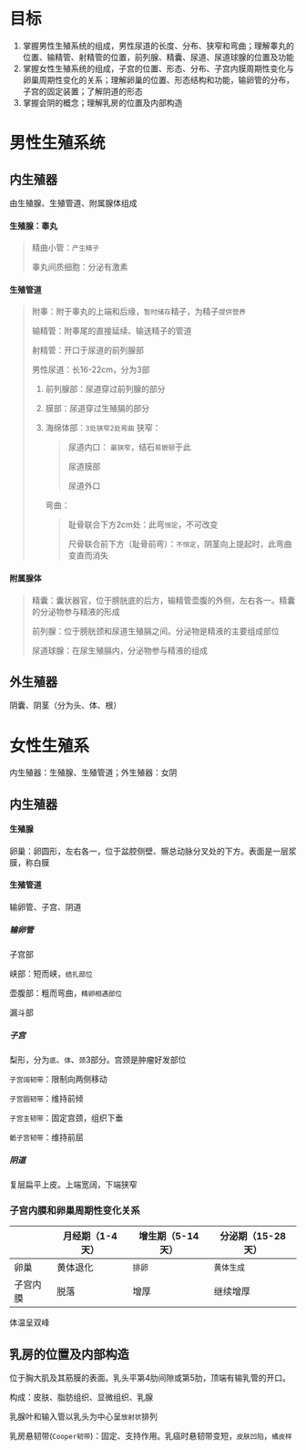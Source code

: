# 目标

1. 掌握男性生殖系统的组成，男性尿道的长度、分布、狭窄和弯曲；理解睾丸的位置、输精管、射精管的位置，前列腺、精囊、尿道、尿道球腺的位置及功能
2. 掌握女性生殖系统的组成，子宫的位置、形态、分布、子宫内膜周期性变化与卵巢周期性变化的关系；理解卵巢的位置、形态结构和功能，输卵管的分布，子宫的固定装置；了解阴道的形态
3. 掌握会阴的概念；理解乳房的位置及内部构造



# 男性生殖系统

## 内生殖器

由生殖腺、生殖管道、附属腺体组成

#### 生殖腺：睾丸

> 精曲小管：`产生精子`
>
> 睾丸间质细胞：分泌有激素

#### 生殖管道

> 附睾：附于睾丸的上端和后缘，`暂时储存`精子，为精子`提供营养`
>
> 输精管：附睾尾的直接延续、输送精子的管道
>
> 射精管：开口于尿道的前列腺部
>
> 男性尿道：长16-22cm，分为3部
>
> 1. 前列腺部：尿道穿过前列腺的部分
>
> 2. 膜部：尿道穿过生殖膈的部分
>
> 3. 海绵体部：`3处狭窄2处弯曲`
>    狭窄：
>
>    > 尿道内口： `最狭窄`，结石`易嵌顿`于此
>    >
>    > 尿道膜部
>    >
>    > 尿道外口
>
>    弯曲：
>
>    > 耻骨联合下方2cm处：此弯`恒定`，不可改变
>    >
>    > 尺骨联合前下方（耻骨前弯）：`不恒定`，阴茎向上提起时，此弯曲变直而消失

#### 附属腺体

> 精囊：囊状器官，位于膀胱底的后方，输精管壶腹的外侧，左右各一。精囊的分泌物参与精液的形成
>
> 前列腺：位于膀胱颈和尿道生殖膈之间。分泌物是精液的主要组成部位
>
> 尿道球腺：在尿生殖膈内，分泌物参与精液的组成

## 外生殖器

阴囊、阴茎（分为头、体、根）

# 女性生殖系

内生殖器：生殖腺、生殖管道；外生殖器：女阴

## 内生殖器

#### 生殖腺

卵巢：卵圆形，左右各一，位于盆腔侧壁、髂总动脉分叉处的下方。表面是一层浆膜，称白膜

#### 生殖管道

输卵管、子宫、阴道

##### 输卵管

子宫部

峡部：短而峡，`结扎部位`

壶腹部：粗而弯曲，`精卵相遇部位`

漏斗部

##### 子宫

梨形，分为`底`、`体`、`颈`3部分。宫颈是肿瘤好发部位

`子宫阔韧带`：限制向两侧移动

`子宫圆韧带`：维持前倾

`子宫主韧带`：固定宫颈，组织下垂

`骶子宫韧带`：维持前屈

##### 阴道

复层扁平上皮。上端宽阔，下端狭窄

### 子宫内膜和卵巢周期性变化关系

|          | 月经期（1-4天） | 增生期（5-14天） | 分泌期（15-28天） |
| -------- | --------------- | ---------------- | ----------------- |
| 卵巢     | 黄体退化        | `排卵`           | `黄体生成`        |
| 子宫内膜 | 脱落            | 增厚             | 继续增厚          |

体温呈双峰

## 乳房的位置及内部构造

位于胸大肌及其筋膜的表面。乳头平第4肋间隙或第5肋，顶端有输乳管的开口。

构成：皮肤、脂肪组织、显微组织、乳腺

乳腺叶和输入管以乳头为中心呈`放射状`排列

乳房悬韧带(`Cooper韧带`)：固定、支持作用。乳癌时悬韧带变短，`皮肤凹陷`，`橘皮样`

